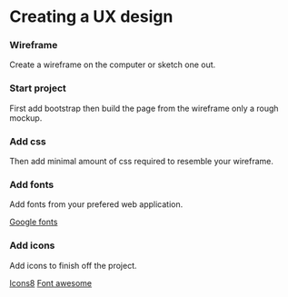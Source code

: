 # Creating a UX design

### Wireframe

Create a wireframe on the computer or sketch one out.

### Start project

First add bootstrap then build the page from the wireframe only a rough mockup.

### Add css

Then add minimal amount of css required to resemble your wireframe.

### Add fonts

Add fonts from your prefered web application.

[Google fonts](https://fonts.google.com/)

### Add icons

Add icons to finish off the project.

[Icons8](https://icons8.com/)
[Font awesome](https://fontawesome.com/)